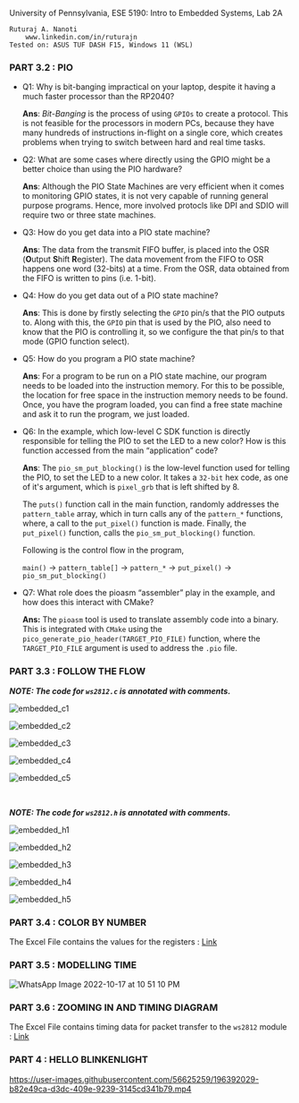 University of Pennsylvania, ESE 5190: Intro to Embedded Systems, Lab 2A

    Ruturaj A. Nanoti
        www.linkedin.com/in/ruturajn
    Tested on: ASUS TUF DASH F15, Windows 11 (WSL)

### PART 3.2 : PIO

- Q1: Why is bit-banging impractical on your laptop, despite it having a much faster processor than the RP2040?
    
    **Ans**: *Bit-Banging* is the process of using `GPIOs` to create a protocol. This is not feasible for the processors in modern PCs, because they have many hundreds
    of instructions in-flight on a single core, which creates problems when trying to switch between hard and real time tasks.
    
- Q2: What are some cases where directly using the GPIO might be a better choice than using the PIO hardware?
    
    **Ans**: Although the PIO State Machines are very efficient when it comes to monitoring GPIO states, it is not very capable of running general purpose programs. 
    Hence, more involved protocls like DPI and SDIO will require two or three state machines.
 
- Q3: How do you get data into a PIO state machine?
   
    **Ans**: The data from the transmit FIFO buffer, is placed into the OSR (**O**utput **S**hift **R**egister). The data movement from the FIFO to OSR happens one
    word (32-bits) at a time. From the OSR, data obtained from the FIFO is written to pins (i.e. 1-bit).

- Q4: How do you get data out of a PIO state machine?

    **Ans**: This is done by firstly selecting the `GPIO` pin/s that the PIO outputs to. Along with this, the `GPIO` pin that is used by the PIO, also need to know
    that the PIO is controlling it, so we configure the that pin/s to that mode (GPIO function select).

- Q5: How do you program a PIO state machine?
    
    **Ans**: For a program to be run on a PIO state machine, our program needs to be loaded into the instruction memory. For this to be possible, the location for
    free space in the instruction memory needs to be found. Once, you have the program loaded, you can find a free state machine and ask it to run the program, we
    just loaded.

- Q6: In the example, which low-level C SDK function is directly responsible for telling the PIO to set the LED to a new color? How is this function accessed from the 
    main “application” code?
    
    **Ans**: The `pio_sm_put_blocking()` is the low-level function used for telling the PIO, to set the LED to a new color. It takes a `32-bit` hex code, as one of 
    it's argument, which is `pixel_grb` that is left shifted by 8.
    
    The `puts()` function call in the main function, randomly addresses the `pattern_table` array, which in turn calls any of the `pattern_*` functions, where,
    a call to the `put_pixel()` function is made. Finally, the `put_pixel()` function, calls the `pio_sm_put_blocking()` function.
    
    Following is the control flow in the program,
    
    `main()` &#8594; `pattern_table[]` &#8594; `pattern_*` &#8594; `put_pixel()` &#8594; `pio_sm_put_blocking()`
    
- Q7: What role does the pioasm “assembler” play in the example, and how does this interact with CMake?

    **Ans:** The `pioasm` tool is used to translate assembly code into a binary. This is integrated with `CMake` using the 
    `pico_generate_pio_header(TARGET_PIO_FILE)` function, where the `TARGET_PIO_FILE` argument is used to address the `.pio` file.

### PART 3.3 : FOLLOW THE FLOW

***NOTE: The code for `ws2812.c` is annotated with comments.***

![embedded_c1](https://user-images.githubusercontent.com/56625259/196353886-8ab1ac11-11b7-4d9c-852f-69fb200b6f1b.JPG)

![embedded_c2](https://user-images.githubusercontent.com/56625259/196353911-2a3abf8a-5ed9-48fa-89c1-5f8cd3131e9d.JPG)

![embedded_c3](https://user-images.githubusercontent.com/56625259/196353943-ad4bbcfd-495c-4125-a17c-1e547465ae18.JPG)

![embedded_c4](https://user-images.githubusercontent.com/56625259/196353958-42bd1563-5d20-4ed8-b79c-6ea496691426.JPG)

![embedded_c5](https://user-images.githubusercontent.com/56625259/196353978-9eb261a6-7358-4a24-88a8-d79003e29a7c.JPG)

<br>

***NOTE: The code for `ws2812.h` is annotated with comments.***

![embedded_h1](https://user-images.githubusercontent.com/56625259/196355871-9ff69497-3e40-469b-92b2-4a0b8e8e0638.JPG)

![embedded_h2](https://user-images.githubusercontent.com/56625259/196355880-7f4df490-734d-45ab-ba91-926047ed2df4.JPG)

![embedded_h3](https://user-images.githubusercontent.com/56625259/196355896-12d7cc68-e9f5-413c-bbe3-e0a19c59e79d.JPG)

![embedded_h4](https://user-images.githubusercontent.com/56625259/196355915-23a340a0-abc5-4cc2-b672-159dce777a25.JPG)

![embedded_h5](https://user-images.githubusercontent.com/56625259/196355941-5b8ec697-9194-4602-a597-06b6c0eafdc5.JPG)


### PART 3.4 : COLOR BY NUMBER

The Excel File contains the values for the registers : [Link](https://github.com/Ruturajn/ese5190-2022-lab2-into-the-void-star/blob/main/ESE519-Spreadsheet.xlsx)

### PART 3.5 : MODELLING TIME

![WhatsApp Image 2022-10-17 at 10 51 10 PM](https://user-images.githubusercontent.com/56625259/196359264-f81e6bf6-640e-41be-947f-67f4f2a0a58d.jpeg)

### PART 3.6 : ZOOMING IN AND TIMING DIAGRAM

The Excel File contains timing data for packet transfer to the `ws2812` module : [Link](https://github.com/Ruturajn/ese5190-2022-lab2-into-the-void-star/blob/main/ESE5190-3.7.xlsx)

### PART 4 : HELLO BLINKENLIGHT


https://user-images.githubusercontent.com/56625259/196392029-b82e49ca-d3dc-409e-9239-3145cd341b79.mp4
